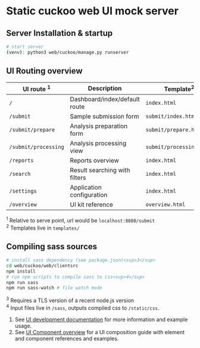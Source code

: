 # Static cuckoo web UI mock server

## Server Installation & startup
```bash
# start server
(venv): python3 web/cuckoo/manage.py runserver
```

## UI Routing overview

| UI route <sup>1</sup> | Description                   | Template<sup>2</sup>     |
| --------------------- | ----------------------------- | ------------------------ |
| `/`                   | Dashboard/index/default route | `index.html`             |
| `/submit`             | Sample submission form        | `submit/index.html`      |
| `/submit/prepare`     | Analysis preparation form     | `submit/prepare.html`    |
| `/submit/processing`  | Analysis processing view      | `submit/processing.html` |
| `/reports`            | Reports overview              | `index.html`             |
| `/search`             | Result searching with filters | `index.html`             |
| `/settings`           | Application configuration     | `index.html`             |
| `/overview`           | UI kit reference              | `overview.html`          |

<sup>1</sup> Relative to serve point, url would be `localhost:8080/submit`  
<sup>2</sup> Templates live in `templates/`

## Compiling sass sources
```bash
# install sass dependency (see package.json)<sup>3</sup>
cd web/cuckoo/web/clientsrc
npm install
# run npm scripts to compile sass to css<sup>4</sup>
npm run sass
npm run sass-watch # file watch mode
```

<sup>3</sup> Requires a TLS version of a recent node.js version  
<sup>4</sup> Input files live in `/sass`, outputs compiled css to `/static/css`.

1. See [UI development documentation](docs/_concept.md) for more information and example usage.
2. See [UI Component overview](docs/overview.md) for a UI composition guide with element and component references and examples.
